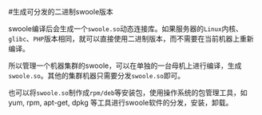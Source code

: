 #生成可分发的二进制swoole版本

swoole编译后会生成一个`swoole.so`动态连接库。如果服务器的`Linux`内核、`glibc`、`PHP`版本相同，就可以直接使用二进制版本，而不需要在当前机器上重新编译。

所以管理一个机器集群的swoole，可以在单独的一台母机上进行编译，生成`swoole.so`。其他的集群机器只需要分发`swoole.so`即可。

也可以将`swoole.so`制作成`rpm/deb`等安装包，使用操作系统的包管理工具，如 yum, rpm, apt-get, dpkg 等工具进行swoole软件的分发，安装，卸载。

